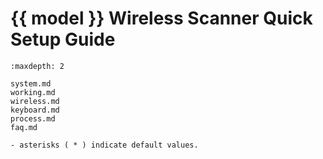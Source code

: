 # {{ model }} Wireless Scanner Quick Setup Guide
```{toctree}
:maxdepth: 2

system.md
working.md
wireless.md
keyboard.md
process.md
faq.md

```

```{note}
- asterisks ( * ) indicate default values.
```